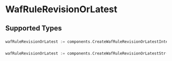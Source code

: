# WafRuleRevisionOrLatest


## Supported Types

### 

```go
wafRuleRevisionOrLatest := components.CreateWafRuleRevisionOrLatestInteger(int64{/* values here */})
```

### 

```go
wafRuleRevisionOrLatest := components.CreateWafRuleRevisionOrLatestStr(string{/* values here */})
```

